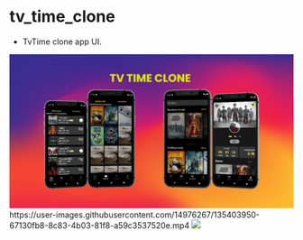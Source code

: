 # tv_time_clone

- TvTime clone app UI.
<img src="TVTIMEBANNER.PNG"/>
https://user-images.githubusercontent.com/14976267/135403950-67130fb8-8c83-4b03-81f8-a59c3537520e.mp4

<img src="Apple iPhone 11 Pro Max Presentation.png"/>



